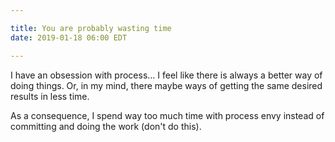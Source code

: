 ```yaml
---

title: You are probably wasting time
date: 2019-01-18 06:00 EDT

---
```


I have an obsession with process...  I feel like there is always a better way of doing things. Or, in my mind, there maybe ways of getting the same desired results in less time.

As a consequence, I spend way too much time with process envy instead of committing and doing the work (don't do this).
